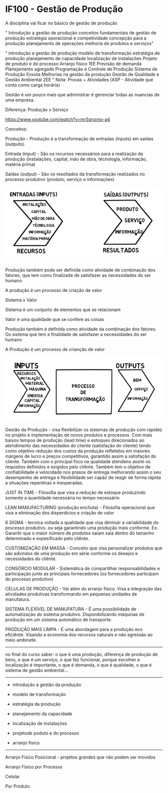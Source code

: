# IF100 - Gestão de Produção

A disciplina vai ficar no básico de gestão de produção 

"
Introdução a gestão de produção
conceitos fundamentais de gestão de produção
estratégia operacional e competividade
concepção para a produção 
planejamento de operações
melhoria de produtos e serviços"

"
introdução a gestão de produção
modelo de transformação
estratégia de produção
planejamento de capacidade
localização de instalações
Projeto de produto e do processo
Arranjo físico
1EE
Previsão de demanda
Planejamento agregado
Programação e Controle de Produção
Sistema de Produção Enxuta
Melhorias na gestão da produção
Gestão de Qualidade e Gestão Ambiental
2EE
"
Nota: Provas + Atividades
(ASP - Atividade que conta como carga horária)

Gestão é um pouco mais que administrar é gerenciar todas as nuancias de uma empresa.

Diferença: Produção x Serviço

https://www.youtube.com/watch?v=mrSqnzmo-a4

Conceitos: 

Produção - Produção é a transformação de entradas (inputs) em saídas (outputs). 

Entrada (input) - São os recursos necessários para a realização da produção (instalações, capital, mão de obra, técnologia, informação, matéria prima)

Saídas (output) - São os resoltados da transformação realizados no processo produtivo (produto, serviço e informações)

<img src=".assets/img1.jpg">

Produção também pode ser definida como atividade de combinação dos fatores, que tem como finalizade de satisfazer as necessidades do ser humano

A produção é um processo de criação de valor

Sistema x Valor

Sistema é um conjunto de elementos que se relacionam 

Valor é uma qualidade que se confere as coisas

Produção também é definida como atividade da combinação dos fatores. Os sistema que tem a finalidade de satisfazer a necessidades do ser humano

A Produção é um processo de crianção de valor

<img src=".assets/img2.jpg">

Gestão da Produção - visa flexibilizar os sistemas de produção com rapidez no projeto e implementação de novos produtos e processos. Com mais baixos tempos de produção (lead time) e estoques direcionados ao atendimento das necessidades do cliente (satisfação do cliente) tendo como objetivo redução dos custos da produção refletidos em maiores márgens de lucro e preços competitivos, garantido assim a satisfação do cliente. Também com o principal foco na qualidade atendeno assim os requisitos definidos e exigidos pelo cliênte. Também tem o objetivo de confiabilidade e velocidade nos prasos de entrega melhorando assim o seu desempenho de entrega e flexibilidade ser capáz de reagir de forma rápida a situações repentínas e inesperadas.

JUST IN TIME - Filosofia que visa a redução de estoque produzindo somente a quantidade necessária no tempo necessário

LEAN MANUFACTURING (produção enchuta) - Filosofia operacional que visa a eliminação dos disperdícios e criação de valor

6 SIGMA - tecnica voltada a qualidade que visa diminuir a variabilidade do processo produtivo. ou seja garantindo uma produção mais conforme. Ex: Garantir que o maior número de produtos saiam saia dentro do tamanho determinado e expesificado pelo cliênte.

CUSTOMIZAÇÃO EM MASSA - Conceito que visa personalizar produtos que são advindos de uma produção em série conforme os desejos e necessidades do cliênte.

CONSÓRCIO MODULAR - Sistemática de compartilhar responsabilidades e participação junto as principais fornecedores (os fornecedores participam do processo produtivo)

CELULAS DE PRODUÇÃO - Vai além do arranjo físico. Visa a integração das atividades produtivas transformando em pequenas unidades de manufatura.

SISTEMA FLEXÍVEL DE MANUFATURA - É uma possibilidade de automatização do sistema produtivo. Disponibilizando máquinas de produção em um sistema automático de transporte.

PRODUÇÃO MAIS LIMPA - É uma abordagem para a produção eco eficiênte. Visando a economia dos recursos naturais e não agressão ao meio ambinete.

----

no final do curso saber: o que é uma produção, diferença de produção de bens, o que é um serviço, o que faz funcionar, porque escolher a localização é importante, o que é demanda, o que é qualidade, o que é sistema de gestão ambiental...

--------

- introdução à gestão da produção

- modelo de transformação
- estratégia da produção
- planejamento da capacidade
- localização de instalações

- projetode poduto e do processo
- arranjo fisico

----------------

Arranjo Fisico Posicional - projetos grandes que não podem ser movidos

Arranjo Físico por Processo

Celular

Por Produto
